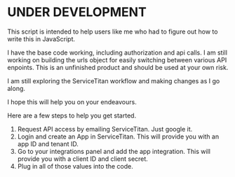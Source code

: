 # UNDER DEVELOPMENT

This script is intended to help users like me who had to figure out how to write this in JavaScript.

I have the base code working, including authorization and api calls. I am still working on building the urls object for easily switching between various API enpoints. This is an unfinished product and should be used at your own risk.

I am still exploring the ServiceTitan workflow and making changes as I go along.

I hope this will help you on your endeavours.

Here are a few steps to help you get started.

1. Request API access by emailing ServiceTitan. Just google it.
2. Login and create an App in ServiceTitan. This will provide you with an app ID and tenant ID.
3. Go to your integrations panel and add the app integration. This will provide you with a client ID and client secret.
4. Plug in all of those values into the code.
